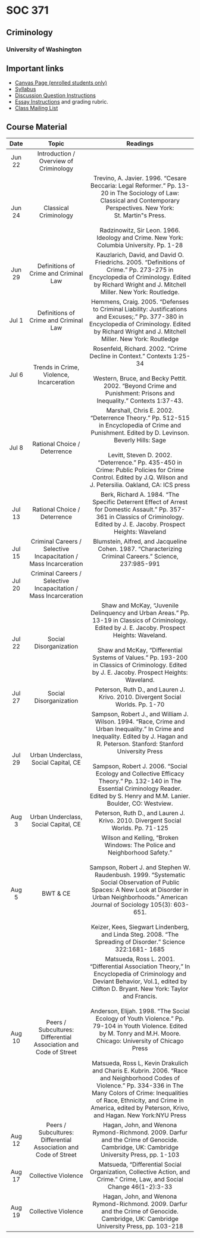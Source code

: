 
# SOC 371

## Criminology

### University of Washington

## Important links

  - [Canvas Page (enrolled students only)](null)
  - [Syllabus](docs/syllabus.html)
  - [Discussion Question Instructions](null)
  - [Essay Instructions](docs/essay.html) and grading rubric.
  - [Class Mailing List](null)

## Course Material

|  Date  |                              Topic                               |                                                                                                                                                                                                                                                                                                                Readings                                                                                                                                                                                                                                                                                                                 |
| :----: | :--------------------------------------------------------------: | :-------------------------------------------------------------------------------------------------------------------------------------------------------------------------------------------------------------------------------------------------------------------------------------------------------------------------------------------------------------------------------------------------------------------------------------------------------------------------------------------------------------------------------------------------------------------------------------------------------------------------------------: |
| Jun 22 |              Introduction / Overview of Criminology              |                                                                                                                                                                                                                                                                                                                                                                                                                                                                                                                                                                                                                                         |
| Jun 24 |                      Classical Criminology                       |                                                                                                                                                                                 Trevino, A. Javier. 1996. “Cesare Beccaria: Legal Reformer.” Pp. 13-20 in The Sociology of Law: Classical and Contemporary Perspectives. New York: St. Martin"s Press.<br><br>Radzinowitz, Sir Leon. 1966. Ideology and Crime. New York: Columbia University. Pp. 1-28                                                                                                                                                                                  |
| Jun 29 |              Definitions of Crime and Criminal Law               |                                                                                                                                                                                                                       Kauzlarich, David, and David O. Friedrichs. 2005. “Definitions of Crime.” Pp. 273-275 in Encyclopedia of Criminology. Edited by Richard Wright and J. Mitchell Miller. New York: Routledge.                                                                                                                                                                                                                       |
| Jul 1  |              Definitions of Crime and Criminal Law               |                                                                                                                                                                                                                  Hemmens, Craig. 2005. “Defenses to Criminal Liability: Justifications and Excuses;.” Pp. 377-380 in Encyclopedia of Criminology. Edited by Richard Wright and J. Mitchell Miller. New York: Routledge                                                                                                                                                                                                                  |
| Jul 6  |             Trends in Crime, Violence, Incarceration             |                                                                                                                                                                                                                     Rosenfeld, Richard. 2002. “Crime Decline in Context.” Contexts 1:25-34<br><br>Western, Bruce, and Becky Pettit. 2002. “Beyond Crime and Punishment: Prisons and Inequality.” Contexts 1:37-43.                                                                                                                                                                                                                      |
| Jul 8  |                   Rational Choice / Deterrence                   |                                                                                                                                                           Marshall, Chris E. 2002. “Deterrence Theory.” Pp. 512-515 in Encyclopedia of Crime and Punishment. Edited by D. Levinson. Beverly Hills: Sage<br><br>Levitt, Steven D. 2002. “Deterrence.” Pp. 435-450 in Crime: Public Policies for Crime Control. Edited by J.Q. Wilson and J. Petersilia. Oakland, CA: ICS press                                                                                                                                                           |
| Jul 13 |                   Rational Choice / Deterrence                   |                                                                                                                                                                                                                            Berk, Richard A. 1984. “The Specific Deterrent Effect of Arrest for Domestic Assault.” Pp. 357-361 in Classics of Criminology. Edited by J. E. Jacoby. Prospect Heights: Waveland                                                                                                                                                                                                                            |
| Jul 15 | Criminal Careers / Selective Incapacitation / Mass Incarceration |                                                                                                                                                                                                                                                                 Blumstein, Alfred, and Jacqueline Cohen. 1987. “Characterizing Criminal Careers.” Science, 237:985-991                                                                                                                                                                                                                                                                  |
| Jul 20 | Criminal Careers / Selective Incapacitation / Mass Incarceration |                                                                                                                                                                                                                                                                                                                                                                                                                                                                                                                                                                                                                                         |
| Jul 22 |                      Social Disorganization                      |                                                                                                                                                                 Shaw and McKay, “Juvenile Delinquency and Urban Areas.” Pp. 13-19 in Classics of Criminology. Edited by J. E. Jacoby. Prospect Heights: Waveland.<br><br>Shaw and McKay, “Differential Systems of Values.” Pp. 193-200 in Classics of Criminology. Edited by J. E. Jacoby. Prospect Heights: Waveland.                                                                                                                                                                  |
| Jul 27 |                      Social Disorganization                      |                                                                                                                                                                                                                                                                             Peterson, Ruth D., and Lauren J. Krivo. 2010. Divergent Social Worlds. Pp. 1-70                                                                                                                                                                                                                                                                             |
| Jul 29 |               Urban Underclass, Social Capital, CE               |                                                                                                                           Sampson, Robert J., and William J. Wilson. 1994. “Race, Crime and Urban Inequality.” In Crime and Inequality. Edited by J. Hagan and R. Peterson. Stanford: Stanford University Press<br><br>Sampson, Robert J. 2006. “Social Ecology and Collective Efficacy Theory.” Pp. 132-140 in The Essential Criminology Reader. Edited by S. Henry and M.M. Lanier. Boulder, CO: Westview.                                                                                                                            |
| Aug 3  |               Urban Underclass, Social Capital, CE               |                                                                                                                                                                                                                                                                            Peterson, Ruth D., and Lauren J. Krivo. 2010. Divergent Social Worlds. Pp. 71-125                                                                                                                                                                                                                                                                            |
| Aug 5  |                             BWT & CE                             |                                                                                                                Wilson and Kelling, “Broken Windows: The Police and Neighborhood Safety.”<br><br>Sampson, Robert J. and Stephen W. Raudenbush. 1999. “Systematic Social Observation of Public Spaces: A New Look at Disorder in Urban Neighborhoods.” American Journal of Sociology 105(3): 603-651.<br><br>Keizer, Kees, Siegwart Lindenberg, and Linda Steg. 2008. “The Spreading of Disorder.” Science 322:1681- 1685                                                                                                                 |
| Aug 10 | Peers / Subcultures: Differential Association and Code of Street | Matsueda, Ross L. 2001. “Differential Association Theory,” In Encyclopedia of Criminology and Deviant Behavior, Vol.1, edited by Clifton D. Bryant. New York: Taylor and Francis.<br><br>Anderson, Elijah. 1998. “The Social Ecology of Youth Violence.” Pp. 79-104 in Youth Violence. Edited by M. Tonry and M.H. Moore. Chicago: University of Chicago Press<br><br>Matsueda, Ross L, Kevin Drakulich and Charis E. Kubrin. 2006. “Race and Neighborhood Codes of Violence.” Pp. 334-336 in The Many Colors of Crime: Inequalities of Race, Ethnicity, and Crime in America, edited by Peterson, Krivo, and Hagan. New York:NYU Press |
| Aug 12 | Peers / Subcultures: Differential Association and Code of Street |                                                                                                                                                                                                                                                  Hagan, John, and Wenona Rymond-Richmond. 2009. Darfur and the Crime of Genocide. Cambridge, UK: Cambridge University Press, pp. 1-103                                                                                                                                                                                                                                                  |
| Aug 17 |                       Collective Violence                        |                                                                                                                                                                                                                                                         Matsueda, “Differential Social Organization, Collective Action, and Crime.” Crime, Law, and Social Change 46(1-2):3-33                                                                                                                                                                                                                                                          |
| Aug 19 |                       Collective Violence                        |                                                                                                                                                                                                                                                 Hagan, John, and Wenona Rymond-Richmond. 2009. Darfur and the Crime of Genocide. Cambridge, UK: Cambridge University Press, pp. 103-218                                                                                                                                                                                                                                                 |
